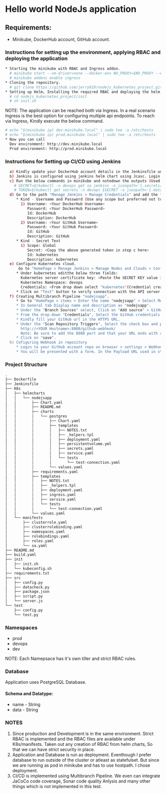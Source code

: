 # Hello world NodeJs application

## Requirements:
* Minikube, DockerHub account, GitHub account. 

### Instructions for setting up the environment, applying RBAC and deploying the application

```bash
* Starting the minikube with RBAC and Ingress addon.
  # minikube start --vm-driver=none --docker-env NO_PROXY=$NO_PROXY --extra-config=apiserver.Authorization.Mode=RBAC
  # minikube addons enable ingress
* Cloning the repository.
  # git clone https://github.com/jerry619/nodejs_kubernetes_project.git
* Setting up Helm, Installing the required RBAC and deploying the helm charts (nodejsapp and Jenkins).
  # cd nodejs_kubernetes_project/init
  # sh init.sh
```
NOTE: The application can be reached both via Ingress. In a real scenario Ingress is the best option for configuring multiple api endpoints. To reach via Ingress, Kindly execute the below command.
```bash
# echo "$(minikube ip) dev.minikube.local" | sudo tee -a /etc/hosts
# echo "$(minikube ip) prod.minikube.local" | sudo tee -a /etc/hosts
* Now you can call 
  Dev environment: http://dev.minikube.local
  Prod environment: http://prod.minikube.local
```
### Instructions for Setting up CI/CD using Jenkins
```bash
  a) Kindly update your DockerHub account details in the Jenkinsfile under REGISTRY variable and Upload the downloaded repo to your GitHub account.
  b) Jenkins is configured using jenkins helm chart using Jcasc. Login to the Jenkins using the credentials provided by the mail. Go to Manage Jenkins > System Configuration and correct the Jenkins URL (Without this webhook will not work) and add the system-admin -mail address.
  c) Run the below commands in minikube and notedown the outputs (Used to configure the Kubernetes cloud):
    # SECRET=$(kubectl -n devops get sa jenkins -o jsonpath='{.secrets[].name}')
    # TOKEN=$(kubectl get secrets -n devops $SECRET -o jsonpath='{.data.token}' | base64 -d)
  d) Go to the path "Manage Jenkins > Manage Credentials" and add the following credentials.
     * Kind - Username and Password (Use any scope but preferred not to use global) 
       1) Username: <Your DockerHub Username>
          Password: <Your DockerHub Password>
          Id: DockerHub
          Description: DockerHub
       2) Username: <Your GitHub Username>
          Password: <Your GitHub Password>
          Id: GitHub
          Description: GitHub
     * Kind - Secret Text
       1) Scope: Global
          Secret: <Copy the above generated token in step c here>
          Id: kubernetes
          Description: kubernetes
  e) Configure Kubernetes cloud.
      Go to "HomePage > Manage Jenkins > Manage Nodes and Clouds > Configure cloud" 
     * Under kubernetes editthe below three fields:
       Kubernetes server certificate key: <Paste the SECRET KEY value in step c>
       Kubernetes Namespace: devops
       Credentials: <From drop down select "kubernetes"(Credential created in step d)
     * Click on "Test" button to verify connection with the API server.
  f) Creating Multibranch Pipeline "nodejsapp".
     * Go to "HomePage > items > Enter the name "nodejsapp" > Select Multibanch Pipeline.
     * In General tab Display name and description as "nodejsapp".
     * Under the "Branch Sources" select, Click on "Add source" > GitHub.
     * From the drop-down "Credentials", Select the GitHub credentials created step in d.2.
     * Kindly fill your GitHub url in the HTTPS URL.
     * Under the "Scan Repository Triggers", Select the check box and paste the URL (In below format) in the "Scan by webhook". 
       http://<YOUR Hostname>:8080/github-webhook/
       Note: Be sure to add the 8080 port and that your URL ends with a slash/. Select "application/json" as Content-Type and "select send me everything".
     * Click on "save".
  h) Cofiguring Webhook in repository
     * Login to your GitHub account repo on browser > settings > Webhooks
     * You will be presented with a form. In the Payload URL used in step f.
```
### Project Structure

```bash
.
├── Dockerfile
├── Jenkinsfile
├── K8s
│   ├── helmcharts
│   │   └── nodejsapp
│   │       ├── Chart.yaml
│   │       ├── README.md
│   │       ├── charts
│   │       │   └── postgres
│   │       │       ├── Chart.yaml
│   │       │       ├── templates
│   │       │       │   ├── NOTES.txt
│   │       │       │   ├── _helpers.tpl
│   │       │       │   ├── deployment.yaml
│   │       │       │   ├── persistentvolume.yml
│   │       │       │   ├── secrets.yaml
│   │       │       │   ├── service.yaml
│   │       │       │   └── tests
│   │       │       │       └── test-connection.yaml
│   │       │       └── values.yaml
│   │       ├── requirements.yaml
│   │       ├── templates
│   │       │   ├── NOTES.txt
│   │       │   ├── _helpers.tpl
│   │       │   ├── deployment.yaml
│   │       │   ├── ingress.yaml
│   │       │   ├── service.yaml
│   │       │   └── tests
│   │       │       └── test-connection.yaml
│   │       └── values.yaml
│   └── manifests
│       ├── clusterrole.yaml
│       ├── clusterrolebinding.yaml
│       ├── namespaces.yaml
│       ├── rolebindings.yaml
│       ├── roles.yaml
│       └── sa.yaml
├── README.md
├── build.yaml
├── init
│   ├── init.sh
│   └── kubeconfig.sh
├── requirements.txt
├── src
│   ├── config.py
│   ├── datacheck.py
│   ├── package.json
│   ├── script.py
│   └── server.js
└── test
    ├── config.py
    └── test.py
```
### Namespaces
* prod
* devops
* dev

NOTE: Each Namepsace has it's own tiller and strict RBAC rules.

### Database
Application uses PostgreSQL Database.

#### Schema and Datatype:
* name - String   
* data - String

### NOTES
1) Since production and Development is in the same environment. Strict RBAC is implemented and the RBAC files are available under K8s/manifests. Taken out any creation of RBAC from helm charts, So that we can have strict security in place.
2) Application and Database is run as deployment. Eventhough I prefer database to run outside of the cluster or atleast as statefulset. But since we are running as pod in minikube and has to use hostpath. I chose deployment.
3) CI/CD is implemented using Multibranch Pipeline. We even can integrate JaCoCo code coverage, Sonar code quality Anlysis and many other things which is not implemented in this test.
